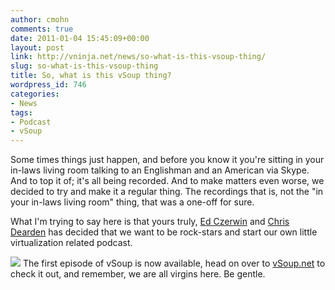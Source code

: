 ```yaml
---
author: cmohn
comments: true
date: 2011-01-04 15:45:09+00:00
layout: post
link: http://vninja.net/news/so-what-is-this-vsoup-thing/
slug: so-what-is-this-vsoup-thing
title: So, what is this vSoup thing?
wordpress_id: 746
categories:
- News
tags:
- Podcast
- vSoup
---
```


Some times things just happen, and before you know it you're sitting in your in-laws living room talking to an Englishman and an American via Skype. And to top it of; it's all being recorded. And to make matters even worse, we decided to try and make it a regular thing. The recordings that is, not the "in your in-laws living room" thing, that was a one-off for sure.

What I'm trying to say here is that yours truly, [Ed Czerwin](http://twitter.com/#!/eczerwin) and [Chris Dearden](http://jfvi.co.uk/) has decided that we want to be rock-stars and start our own little virtualization related podcast.

![](http://vninja.net/wordpress/wp-content/uploads/2011/01/vSoup-Logo1.png)
The first episode of vSoup is now available, head on over to [vSoup.net](http://vSoup.net) to check it out, and remember, we are all virgins here. Be gentle.
